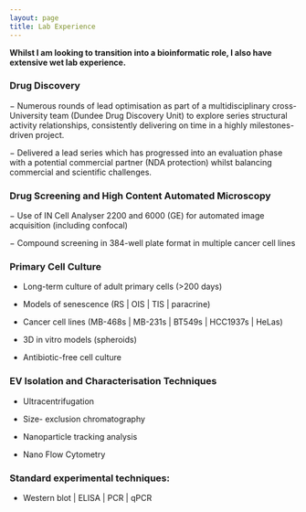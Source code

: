 ```yaml
---
layout: page
title: Lab Experience
---
```

**Whilst I am looking to transition into a bioinformatic role, I also have extensive wet lab experience.**

### Drug Discovery

−	Numerous rounds of lead optimisation as part of a multidisciplinary cross-University team (Dundee Drug Discovery Unit) to explore series structural activity relationships, consistently delivering on time in a highly milestones-driven project.

−	Delivered a lead series which has progressed into an evaluation phase with a potential commercial partner (NDA protection) whilst balancing commercial and scientific challenges.


### Drug Screening and High Content Automated Microscopy
−	Use of IN Cell Analyser 2200 and 6000 (GE) for automated image acquisition (including confocal)

−	Compound screening in 384-well plate format in multiple cancer cell lines

### Primary Cell Culture
- Long-term culture of adult primary cells (>200 days)

- Models of senescence (RS | OIS | TIS | paracrine)

- Cancer cell lines (MB-468s | MB-231s | BT549s | HCC1937s | HeLas)

- 3D in vitro models (spheroids)

- Antibiotic-free cell culture
  
### EV Isolation and Characterisation Techniques
- Ultracentrifugation
  
- Size- exclusion chromatography
  
- Nanoparticle tracking analysis
  
- Nano Flow Cytometry

### Standard experimental techniques:

- Western blot | ELISA | PCR | qPCR 

